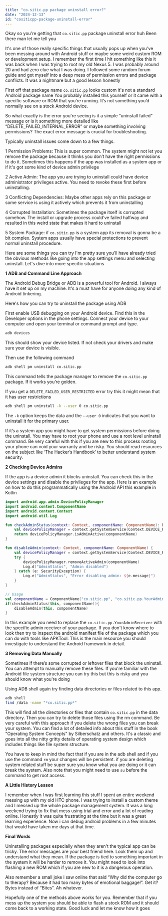 ```yaml
---
title: "co.sitic.pp package uninstall error?"
date: "2024-12-13"
id: "cositicpp-package-uninstall-error"
---
```


Okay so you're getting that `co.sitic.pp` package uninstall error huh Been there man let me tell you

It's one of those really specific things that usually pops up when you've been messing around with Android stuff or maybe some weird custom ROM or development setup. I remember the first time I hit something like this it was back when I was trying to root my old Nexus 5. I was probably around 20 and had zero clue what I was doing. I followed some random forum guide and got myself into a deep mess of permission errors and package conflicts. It was a nightmare but a good lesson honestly

First off that package name `co.sitic.pp` looks custom it's not a standard Android package name You probably installed this yourself or it came with a specific software or ROM that you’re running. It’s not something you’d normally see on a stock Android device.

So what exactly is the error you're seeing is it a simple “uninstall failed” message or is it something more detailed like “DELETE_FAILED_INTERNAL_ERROR” or maybe something involving permissions? The exact error message is crucial for troubleshooting.

Typically uninstall issues come down to a few things.

1 Permission Problems: This is super common. The system might not let you remove the package because it thinks you don’t have the right permissions to do it. Sometimes this happens if the app was installed as a system app or if it's got some kind of device admin privilege

2 Active Admin: The app you are trying to uninstall could have device administrator privileges active. You need to revoke these first before uninstalling.

3 Conflicting Dependencies: Maybe other apps rely on this package or some service is using it actively which prevents it from uninstalling

4 Corrupted Installation: Sometimes the package itself is corrupted somehow. The install or upgrade process could’ve failed halfway and resulted in this weird state that makes it hard to uninstall

5 System Package: if `co.sitic.pp` is a system app its removal is gonna be a bit complex. System apps usually have special protections to prevent normal uninstall procedure.

Here are some things you can try I'm pretty sure you’ll have already tried the obvious methods like going into the app settings menu and selecting uninstall. Let's dive into more specific situations

**1 ADB and Command Line Approach**

The Android Debug Bridge or ADB is a powerful tool for Android. I always have it set up on my machine. It's a must have for anyone doing any kind of Android tinkering.

Here's how you can try to uninstall the package using ADB

First enable USB debugging on your Android device. Find this in the Developer options in the phone settings. Connect your device to your computer and open your terminal or command prompt and type.

```bash
adb devices
```
This should show your device listed. If not check your drivers and make sure your device is visible.

Then use the following command

```bash
adb shell pm uninstall co.sitic.pp
```

This command tells the package manager to remove the `co.sitic.pp` package. If it works you’re golden.

If you get a `DELETE_FAILED_USER_RESTRICTED` error try this it might mean that it has user restrictions

```bash
adb shell pm uninstall -k --user 0 co.sitic.pp
```

The `-k` option keeps the data and the `--user 0` indicates that you want to uninstall it for the primary user.

If it’s a system app you might have to get system permissions before doing the uninstall. You may have to root your phone and use a root level uninstall command. Be very careful with this if you are new to this process rooting your phone can void your warranty and be risky. You should read resources on the subject like ‘The Hacker’s Handbook’ to better understand system security.

**2 Checking Device Admins**

If the app is a device admin it blocks uninstall. You can check this in the device settings and disable the privileges for the app. Here is an example on how to do this programmatically using the Android API this example in Kotlin

```kotlin
import android.app.admin.DevicePolicyManager
import android.content.ComponentName
import android.content.Context
import android.util.Log

fun checkAdminStatus(context: Context, componentName: ComponentName): Boolean {
    val devicePolicyManager = context.getSystemService(Context.DEVICE_POLICY_SERVICE) as DevicePolicyManager
    return devicePolicyManager.isAdminActive(componentName)
}

fun disableAdmin(context: Context, componentName: ComponentName) {
    val devicePolicyManager = context.getSystemService(Context.DEVICE_POLICY_SERVICE) as DevicePolicyManager
    try {
        devicePolicyManager.removeActiveAdmin(componentName)
        Log.d("AdminStatus", "Admin disabled")
    } catch (e: SecurityException) {
        Log.e("AdminStatus", "Error disabling admin: ${e.message}")
    }
}

// Usage
val componentName = ComponentName("co.sitic.pp", "co.sitic.pp.YourAdminReceiver")
if(checkAdminStatus(this, componentName)){
    disableAdmin(this, componentName)
}
```

In this example you need to replace the  `co.sitic.pp.YourAdminReceiver` with the specific admin receiver of your package. If you don't know where to look then try to inspect the android manifest file of the package which you can do with tools like APKTool. This is the main resource you should investigate to understand the Android framework in detail.

**3 Removing Data Manually**

Sometimes if there’s some corrupted or leftover files that block the uninstall. You can attempt to manually remove these files. If you're familiar with the Android file system structure you can try this but this is risky and you should know what you're doing

Using ADB shell again try finding data directories or files related to this app.

```bash
adb shell
find /data -name "*co.sitic.pp*"
```

This will find all the directories or files that contain `co.sitic.pp` in the data directory. Then you can try to delete those files using the rm command. Be very careful with this approach if you delete the wrong files you can break your system. You can find a lot of detailed info about this stuff in the book "Operating System Concepts" by Silberschatz and others. It's a classic and goes into all the nitty gritty details of operating system design which includes things like file system structure.

You have to keep in mind the fact that if you are in the adb shell and if you use the command `rm` your changes will be persistent. if you are deleting system related stuff be super sure you know what you are doing or it can break the system. Also note that you might need to use `su` before the command to get root access.

**A Little History Lesson**

I remember when I was first learning this stuff I spent an entire weekend messing up with my old HTC phone. I was trying to install a custom theme and I messed up the whole package management system. It was a long weekend trying to fix that mess using trial and error and a lot of reading online. Honestly it was quite frustrating at the time but it was a great learning experience. Now i can debug android problems in a few minutes that would have taken me days at that time.

**Final Words**

Uninstalling packages especially when they aren't the typical app can be tricky. The error messages are your best friend here. Look them up and understand what they mean. If the package is tied to something important in the system it will be harder to remove it. You might need to look into flashing a new ROM which if you are new to it is a dangerous operation.

Also remember a small joke i saw online that said “Why did the computer go to therapy? Because it had too many bytes of emotional baggage!”. Get it? Bytes instead of “Bites”. Ah whatever.

Hopefully one of the methods above works for you. Remember that if you mess up the system you should be able to flash a stock ROM and it should come back to a working state. Good luck and let me know how it goes

